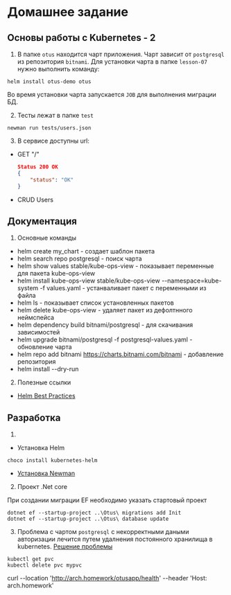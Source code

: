 # Домашнее задание

## Основы работы с Kubernetes - 2

1. В папке `otus` находится чарт приложения. Чарт зависит от `postgresql` из репозитория `bitnami`.
Для установки чарта в папке `lesson-07` нужно выполнить команду:

```shell
helm install otus-demo otus
```

Во время установки чарта запускается `JOB` для выполнения миграции БД.

2. Тесты лежат в папке `test`

```shell
newman run tests/users.json
```

3. В сервисе доступны url:

- GET "/"

    ```json
    Status 200 OK
    {
        "status": "OK"
    }
    ```

- CRUD Users

## Документация

1. Основные команды

- helm create my_chart - создает шаблон пакета
- helm search repo postgresql - поиск чарта
- helm show values stable/kube-ops-view - показывает переменные для пакета kube-ops-view
- helm install kube-ops-view stable/kube-ops-view --namespace=kube-system -f values.yaml - устанваливает пакет с переменными из файла
- helm ls - показывает список установленных пакетов
- helm delete kube-ops-view - удаляет пакет из дефолтнного неймспейса
- helm dependency build bitnami/postgresql - для скачивания зависимостей
- helm upgrade bitnami/postgresql -f postgresql-values.yaml - обновление чарта
- helm repo add bitnami https://charts.bitnami.com/bitnami - добавление репозитория
- helm install --dry-run

2. Полезные ссылки

- [Helm Best Practices](https://helm.sh/docs/chart_best_practices/labels/)

## Разработка

1.

- Установка Helm

```shell
choco install kubernetes-helm
```

- [Установка Newman](https://blog.postman.com/installing-newman-on-windows/)

2. Проект .Net core

При создании миграции EF необходимо указать стартовый проект

```shell
dotnet ef --startup-project ..\Otus\ migrations add Init
dotnet ef --startup-project ..\Otus\ database update
```

3. Проблема с чартом `postgresql` с некорректными даными авторизации лечится путем удалнения постоянного хранилища в kubernetes.
[Решение проблемы](https://stackoverflow.com/questions/63917524/helm-postgres-password-authentication-failed)

```shell
kubectl get pvc
kubectl delete pvc mypvc
```


curl --location 'http://arch.homework/otusapp/health' --header 'Host: arch.homework'